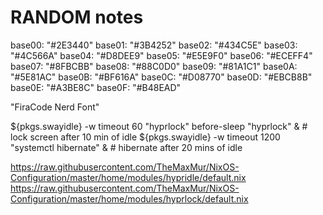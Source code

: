 # RANDOM notes

base00: "#2E3440"
base01: "#3B4252"
base02: "#434C5E"
base03: "#4C566A"
base04: "#D8DEE9"
base05: "#E5E9F0"
base06: "#ECEFF4"
base07: "#8FBCBB"
base08: "#88C0D0"
base09: "#81A1C1"
base0A: "#5E81AC"
base0B: "#BF616A"
base0C: "#D08770"
base0D: "#EBCB8B"
base0E: "#A3BE8C"
base0F: "#B48EAD"

"FiraCode Nerd Font"

${pkgs.swayidle} -w timeout 60 "hyprlock" before-sleep "hyprlock" & # lock screen after 10 min of idle
${pkgs.swayidle} -w timeout 1200 "systemctl hibernate" &             # hibernate after 20 mins of idle

https://raw.githubusercontent.com/TheMaxMur/NixOS-Configuration/master/home/modules/hypridle/default.nix
https://raw.githubusercontent.com/TheMaxMur/NixOS-Configuration/master/home/modules/hyprlock/default.nix
